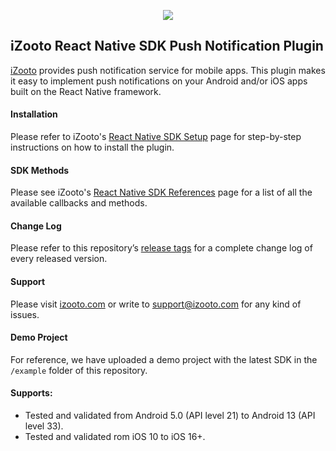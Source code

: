 <p align = "center">
	<img src="https://user-images.githubusercontent.com/60651012/129727793-bc8b8f01-b317-4f1c-bace-c6882b86bff7.png">
</p>

## iZooto React Native SDK Push Notification Plugin

[iZooto](https://www.izooto.com) provides push notification service for mobile apps. This plugin makes it easy to implement push notifications on your Android and/or iOS apps built on the React Native framework.

#### Installation

Please refer to iZooto's [React Native SDK Setup](https://help.izooto.com/docs/react-native-sdk-setup) page for step-by-step instructions on how to install the plugin.

#### SDK Methods

Please see iZooto's [React Native SDK References](https://help.izooto.com/docs/react-native-sdk-reference) page for a list of all the available callbacks and methods.

#### Change Log

Please refer to this repository’s [release tags](https://github.com/iZooto-App-Push/react-native-izooto/releases) for a complete change log of every released version.

#### Support

Please visit [izooto.com](https://www.izooto.com) or write to [support@izooto.com](mailto:support@izooto.com) for any kind of issues.

#### Demo Project

For reference, we have uploaded a demo project with the latest SDK in the <code>/example</code> folder of this repository.

#### Supports:

* Tested and validated from Android 5.0 (API level 21) to Android 13 (API level 33).
* Tested and validated rom iOS 10 to iOS 16+.
